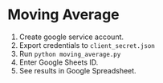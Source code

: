 # Moving Average
1. Create google service account.
2. Export credentials to `client_secret.json`
3. Run `python moving_average.py`
4. Enter Google Sheets ID.
5. See results in Google Spreadsheet.